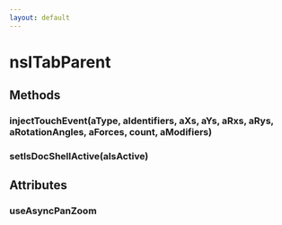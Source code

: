 ```yaml
---
layout: default
---
```


# nsITabParent #

## Methods ##

### injectTouchEvent(aType, aIdentifiers, aXs, aYs, aRxs, aRys, aRotationAngles, aForces, count, aModifiers) ###

### setIsDocShellActive(aIsActive) ###

## Attributes ##

### useAsyncPanZoom ###
